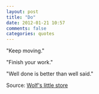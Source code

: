 ```yaml
---
layout: post
title: "Do"
date: 2012-01-21 10:57
comments: false
categories: quotes
---
```


"Keep moving."

"Finish your work."

"Well done is better than well said."

Source: [Wolf's little store](http://wolfslittlestore.be/ethos/)
